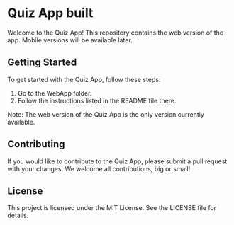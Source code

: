 # Quiz App built

Welcome to the Quiz App! This repository contains the web version of the app. Mobile versions will be available later. 

## Getting Started

To get started with the Quiz App, follow these steps:

1. Go to the WebApp folder.
2. Follow the instructions listed in the README file there.

Note: The web version of the Quiz App is the only version currently available. 

## Contributing

If you would like to contribute to the Quiz App, please submit a pull request with your changes. We welcome all contributions, big or small!

## License

This project is licensed under the MIT License. See the LICENSE file for details.